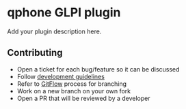 # qphone GLPI plugin

Add your plugin description here.

## Contributing

-   Open a ticket for each bug/feature so it can be discussed
-   Follow [development guidelines](http://glpi-developer-documentation.readthedocs.io/en/latest/plugins/index.html)
-   Refer to [GitFlow](http://git-flow.readthedocs.io/) process for branching
-   Work on a new branch on your own fork
-   Open a PR that will be reviewed by a developer
